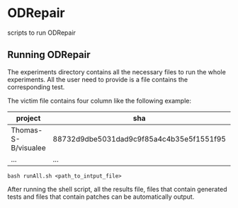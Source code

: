 # ODRepair
scripts to run ODRepair

## Running ODRepair

The experiments directory contains all the necessary files to run the whole experiments. All the user need to provide is a file contains the corresponding test.

The victim file contains four column like the following example:

|  project  | sha | module | victim |
| ---- | ---- | ---- | ---- |
|  Thomas-S-B/visualee | 88732d9dbe5031dad9c9f85a4c4b35e5f1551f95 | .	| de.strullerbaumann.visualee.dependency.boundary.DependencyContainerTest.testFindAllDependenciesWith |
|  ...      | ... | ...    | ...    |

```shell
bash runAll.sh <path_to_intput_file>
```

After running the shell script, all the results file, files that contain generated tests and files that contain patches can be automatically output.
